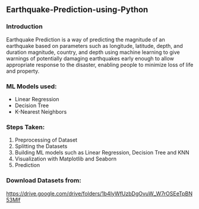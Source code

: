 ## Earthquake-Prediction-using-Python
### Introduction
Earthquake Prediction is a way of predicting the magnitude of an earthquake based on parameters such as longitude, latitude, depth, and duration magnitude, country, and depth using machine learning to give warnings of potentially damaging earthquakes early enough to allow appropriate response to the disaster, enabling people to minimize loss of life and property.
### ML Models used:
<ul>
  <li>Linear Regression</li>
  <li>Decision Tree</li>
  <li>K-Nearest Neighbors</li>
</ul>

### Steps Taken:
<ol>
  <li>Preprocessing of Dataset</li>
  <li>Splitting the Datasets</li>
  <li>Building ML models such as Linear Regression, Decision Tree and KNN</li>
  <li>Visualization with Matplotlib and Seaborn</li>
  <li>Prediction</li>
</ol>

### Download Datasets from:
https://drive.google.com/drive/folders/1b4IyWfUzbDgOvuW_W7rOSEeTpBN53Mlf

